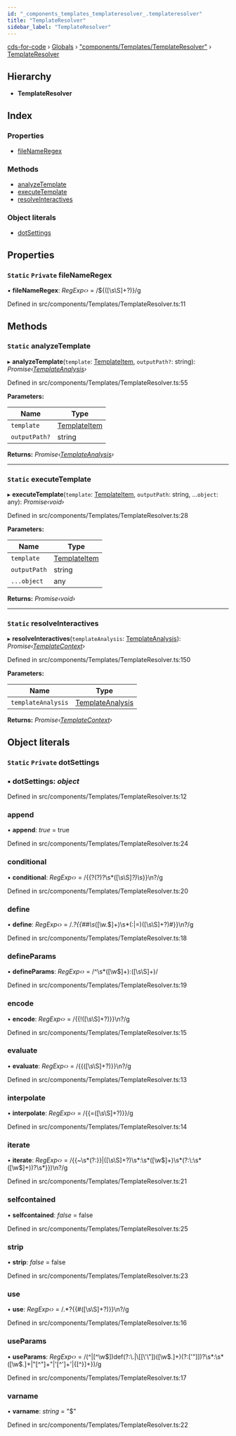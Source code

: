```yaml
---
id: "_components_templates_templateresolver_.templateresolver"
title: "TemplateResolver"
sidebar_label: "TemplateResolver"
---
```


[cds-for-code](../index.md) › [Globals](../globals.md) › ["components/Templates/TemplateResolver"](../modules/_components_templates_templateresolver_.md) › [TemplateResolver](_components_templates_templateresolver_.templateresolver.md)

## Hierarchy

* **TemplateResolver**

## Index

### Properties

* [fileNameRegex](_components_templates_templateresolver_.templateresolver.md#static-private-filenameregex)

### Methods

* [analyzeTemplate](_components_templates_templateresolver_.templateresolver.md#static-analyzetemplate)
* [executeTemplate](_components_templates_templateresolver_.templateresolver.md#static-executetemplate)
* [resolveInteractives](_components_templates_templateresolver_.templateresolver.md#static-resolveinteractives)

### Object literals

* [dotSettings](_components_templates_templateresolver_.templateresolver.md#static-private-dotsettings)

## Properties

### `Static` `Private` fileNameRegex

▪ **fileNameRegex**: *RegExp‹›* = /\$\{([\s\S]+?)\}/g

Defined in src/components/Templates/TemplateResolver.ts:11

## Methods

### `Static` analyzeTemplate

▸ **analyzeTemplate**(`template`: [TemplateItem](_components_templates_types_.templateitem.md), `outputPath?`: string): *Promise‹[TemplateAnalysis](_components_templates_types_.templateanalysis.md)›*

Defined in src/components/Templates/TemplateResolver.ts:55

**Parameters:**

Name | Type |
------ | ------ |
`template` | [TemplateItem](_components_templates_types_.templateitem.md) |
`outputPath?` | string |

**Returns:** *Promise‹[TemplateAnalysis](_components_templates_types_.templateanalysis.md)›*

___

### `Static` executeTemplate

▸ **executeTemplate**(`template`: [TemplateItem](_components_templates_types_.templateitem.md), `outputPath`: string, ...`object`: any): *Promise‹void›*

Defined in src/components/Templates/TemplateResolver.ts:28

**Parameters:**

Name | Type |
------ | ------ |
`template` | [TemplateItem](_components_templates_types_.templateitem.md) |
`outputPath` | string |
`...object` | any |

**Returns:** *Promise‹void›*

___

### `Static` resolveInteractives

▸ **resolveInteractives**(`templateAnalysis`: [TemplateAnalysis](_components_templates_types_.templateanalysis.md)): *Promise‹[TemplateContext](_components_templates_types_.templatecontext.md)›*

Defined in src/components/Templates/TemplateResolver.ts:150

**Parameters:**

Name | Type |
------ | ------ |
`templateAnalysis` | [TemplateAnalysis](_components_templates_types_.templateanalysis.md) |

**Returns:** *Promise‹[TemplateContext](_components_templates_types_.templatecontext.md)›*

## Object literals

### `Static` `Private` dotSettings

### ▪ **dotSettings**: *object*

Defined in src/components/Templates/TemplateResolver.ts:12

###  append

• **append**: *true* = true

Defined in src/components/Templates/TemplateResolver.ts:24

###  conditional

• **conditional**: *RegExp‹›* = /\{\{\?(\?)?\s*([\s\S]*?)\s*\}\}\n?/g

Defined in src/components/Templates/TemplateResolver.ts:20

###  define

• **define**: *RegExp‹›* = /.*?\{\{##\s*([\w\.$]+)\s*(\:|=)([\s\S]+?)#\}\}\n?/g

Defined in src/components/Templates/TemplateResolver.ts:18

###  defineParams

• **defineParams**: *RegExp‹›* = /^\s*([\w$]+):([\s\S]+)/

Defined in src/components/Templates/TemplateResolver.ts:19

###  encode

• **encode**: *RegExp‹›* = /\{\{!([\s\S]+?)\}\}\n?/g

Defined in src/components/Templates/TemplateResolver.ts:15

###  evaluate

• **evaluate**: *RegExp‹›* = /\{\{([\s\S]+?)\}\}\n?/g

Defined in src/components/Templates/TemplateResolver.ts:13

###  interpolate

• **interpolate**: *RegExp‹›* = /\{\{=([\s\S]+?)\}\}/g

Defined in src/components/Templates/TemplateResolver.ts:14

###  iterate

• **iterate**: *RegExp‹›* = /\{\{~\s*(?:\}\}|([\s\S]+?)\s*\:\s*([\w$]+)\s*(?:\:\s*([\w$]+))?\s*\}\})\n?/g

Defined in src/components/Templates/TemplateResolver.ts:21

###  selfcontained

• **selfcontained**: *false* = false

Defined in src/components/Templates/TemplateResolver.ts:25

###  strip

• **strip**: *false* = false

Defined in src/components/Templates/TemplateResolver.ts:23

###  use

• **use**: *RegExp‹›* = /.*?\{\{#([\s\S]+?)\}\}\n?/g

Defined in src/components/Templates/TemplateResolver.ts:16

###  useParams

• **useParams**: *RegExp‹›* = /(^|[^\w$])def(?:\.|\[[\'\"])([\w$\.]+)(?:[\'\"]\])?\s*\:\s*([\w$\.]+|\"[^\"]+\"|\'[^\']+\'|\{[^\}]+\})/g

Defined in src/components/Templates/TemplateResolver.ts:17

###  varname

• **varname**: *string* = "$"

Defined in src/components/Templates/TemplateResolver.ts:22
